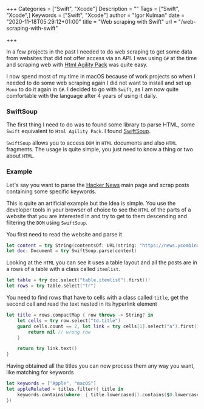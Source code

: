 +++
Categories = ["Swift", "Xcode"]
Description = ""
Tags = ["Swift", "Xcode",]
Keywords = ["Swift", "Xcode"]
author = "Igor Kulman"
date = "2020-11-18T05:29:12+01:00"
title = "Web scraping with Swift"
url = "/web-scraping-with-swift"

+++

In a few projects in the past I needed to do web scraping to get some data from websites that did not offer access via an API. I was using `C#` at the time and scraping web with [Html Agility Pack](https://html-agility-pack.net/) was quite easy.

I now spend most of my time in macOS because of work projects so when I needed to do some web scraping again I did not want to install and set up `Mono` to do it again in `C#`. I decided to go with `Swift`, as I am now quite comfortable with the language after 4 years of using it daily.

### SwiftSoup

The first thing I need to do was to found some library to parse HTML, some `Swift` equivalent to `Html Agility Pack`. I found [SwiftSoup](https://github.com/scinfu/SwiftSoup).

`SwiftSoup` allows you to access `DOM` in `HTML` documents and also `HTML` fragments. The usage is quite simple, you just need to know a thing or two about `HTML`.

### Example

Let's say you want to parse the [Hacker News](https://news.ycombinator.com/) main page and scrap posts containing some specific keywords.

This is quite an artificial example but the idea is simple. You use the developer tools in your browser of choice to see the `HTML` of the parts of a website that you are interested in and try to get to them descending and filtering the `DOM` using `SwiftSoup`.

You first need to read the website and parse it

```swift
let content = try String(contentsOf: URL(string: "https://news.ycombinator.com/")!)
let doc: Document = try SwiftSoup.parse(content)
```

Looking at the `HTML` you can see it uses a table layout and all the posts are in a rows of a table with a class called `itemlist`. 

<!--more-->

```swift
let table = try doc.select("table.itemlist").first()!
let rows = try table.select("tr")
```

You need to find rows that have to cells with a class called `title`, get the second cell and read the text nested in its hyperlink element

```swift
let title = rows.compactMap { row throws -> String? in
    let cells = try row.select("td.title")
    guard cells.count == 2, let link = try cells[1].select("a").first() else {
        return nil // wrong row
    }

    return try link.text()
}
```

Having obtained all the titles you can now process them any way you want, like matching for keywords

```swift
let keywords = ["Apple", "macOS"]
let appleRelated = titles.filter({ title in
    keywords.contains(where: { title.lowercased().contains($0.lowercased()) })
})
```
